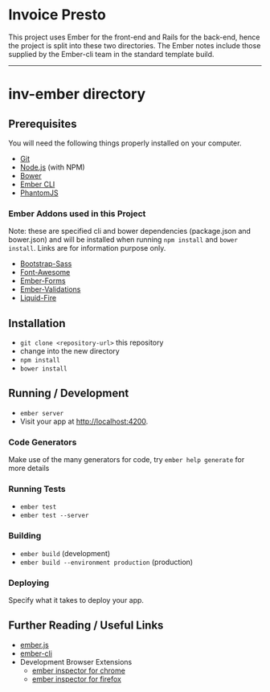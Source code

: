 # Invoice Presto

This project uses Ember for the front-end and Rails for the back-end, hence the project is split into these two directories.  The Ember notes include those supplied by the Ember-cli team in the standard template build.

<hr>

# inv-ember directory

## Prerequisites

You will need the following things properly installed on your computer.

* [Git](http://git-scm.com/)
* [Node.js](http://nodejs.org/) (with NPM)
* [Bower](http://bower.io/)
* [Ember CLI](http://www.ember-cli.com/)
* [PhantomJS](http://phantomjs.org/)

<h3>Ember Addons used in this Project</h3>

Note: these are specified cli and bower dependencies (package.json and bower.json) and will be installed when running `npm install` and `bower install`. Links are for information purpose only.

* [Bootstrap-Sass](https://www.npmjs.com/package/ember-cli-bootstrap-sass)
* [Font-Awesome](https://www.npmjs.com/package/ember-cli-font-awesome)
* [Ember-Forms](https://github.com/indexiatech/ember-forms)
* [Ember-Validations](https://www.npmjs.com/package/ember-cli-ember-validations)
* [Liquid-Fire](https://github.com/ef4/liquid-fire)

## Installation

* `git clone <repository-url>` this repository
* change into the new directory
* `npm install`
* `bower install`

## Running / Development

* `ember server`
* Visit your app at [http://localhost:4200](http://localhost:4200).

### Code Generators

Make use of the many generators for code, try `ember help generate` for more details

### Running Tests

* `ember test`
* `ember test --server`

### Building

* `ember build` (development)
* `ember build --environment production` (production)

### Deploying

Specify what it takes to deploy your app.

## Further Reading / Useful Links

* [ember.js](http://emberjs.com/)
* [ember-cli](http://www.ember-cli.com/)
* Development Browser Extensions
  * [ember inspector for chrome](https://chrome.google.com/webstore/detail/ember-inspector/bmdblncegkenkacieihfhpjfppoconhi)
  * [ember inspector for firefox](https://addons.mozilla.org/en-US/firefox/addon/ember-inspector/)

